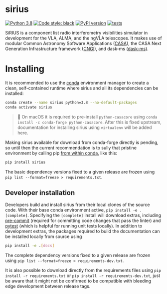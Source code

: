 # sirius

[![Python 3.8](https://img.shields.io/badge/python-3.8-blue.svg)](https://www.python.org/downloads/release/python-380/)
[![Code style: black](https://img.shields.io/badge/code%20style-black-000000.svg)](https://github.com/psf/black)
[![PyPI version](https://badge.fury.io/py/sirius.svg)](https://badge.fury.io/py/sirius)
[![tests](https://github.com/casangi/sirius/actions/workflows/python-testing.yml/badge.svg?branch=main)](https://github.com/casangi/sirius/actions/workflows/python-testing.yml)

SiRIUS is a component list radio interferometry visibilities simulator in development for the VLA, ALMA, and the ngVLA telescopes. It makes use of modular Common Astronomy Software Applications ([CASA](https://casa.nrao.edu/)), the CASA Next Generation Infrastructure framework ([CNGI](https://github.com/casangi/cngi_prototype)), and dask-ms ([dask-ms](https://github.com/ratt-ru/dask-ms)).

# Installing
It is recommended to use the [conda](https://docs.conda.io/projects/conda/en/latest/) environment manager to create a clean, self-contained runtime where sirius and all its dependencies can be installed:
```sh
conda create --name sirius python=3.8 --no-default-packages
conda activate sirius

```
> 📝 On macOS it is required to pre-install `python-casacore` using `conda install -c conda-forge python-casacore`. After this is fixed upstream, documentation for installing sirius using `virtualenv` will be added here.

Making sirius available for download from conda-forge directly is pending, so until then the current recommendation is to sully that pristine environment by calling pip [from within conda](https://www.anaconda.com/blog/using-pip-in-a-conda-environment), like this:
```sh
pip install sirius
```
The basic dependency versions fixed to a given release are frozen using `pip list --format=freeze > requirements.txt`.

## Developer installation

Developers build and install sirius from their local clones of the source code. With their base conda environment active,
`pip install -e .[complete]`. Specifying the `[complete]` install will download extras, including [pre-commit](https://pre-commit.com/) (required for committing code changes that pass the linter) and [pytest](https://docs.pytest.org/en/7.1.x/) (which is helpful for running unit tests locally).
In addition to development extras, the packages required to build the documentation can be installed locally from source using
```sh
pip install -e .[docs]
```
The complete dependency versions fixed to a given release are frozen using `pip list --format=freeze > requirements-dev.txt`.

It is also possible to download directly from the requirements files using `pip install -r requirements.txt` or `pip install -r requirements-dev.txt`, just be aware that it might not be confirmed to be compatible with bleeding edge development between release tags.

